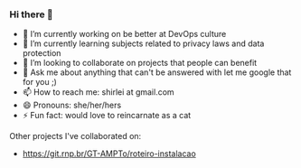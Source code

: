 ### Hi there 👋

- 🔭 I’m currently working on be better at DevOps culture
- 🌱 I’m currently learning subjects related to privacy laws and data protection
- 👯 I’m looking to collaborate on projects that people can benefit
- 💬 Ask me about anything that can't be answered with let me google that for you ;)
- 📫 How to reach me: shirlei at gmail.com
- 😄 Pronouns: she/her/hers
- ⚡ Fun fact: would love to reincarnate as a cat

Other projects I've collaborated on:

- https://git.rnp.br/GT-AMPTo/roteiro-instalacao
